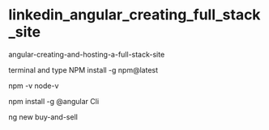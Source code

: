 # linkedin_angular_creating_full_stack_site

angular-creating-and-hosting-a-full-stack-site

terminal and type NPM install -g npm@latest

npm -v
node-v

npm install -g @angular Cli

ng new buy-and-sell
